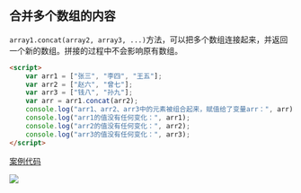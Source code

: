 ## 合并多个数组的内容

`array1.concat(array2, array3, ...)`方法，可以把多个数组连接起来，并返回一个新的数组。拼接的过程中不会影响原有数组。

```html
<script>
    var arr1 = ["张三", "李四", "王五"];
    var arr2 = ["赵六", "曾七"];
    var arr3 = ["钱八", "孙九"];
    var arr = arr1.concat(arr2);
    console.log("arr1、arr2、arr3中的元素被组合起来，赋值给了变量arr：", arr);
    console.log("arr1的值没有任何变化：", arr1);
    console.log("arr2的值没有任何变化：", arr2);
    console.log("arr3的值没有任何变化：", arr3);
</script>
```

[案例代码](./demo/demo01.html)

![](./images/01.png)

